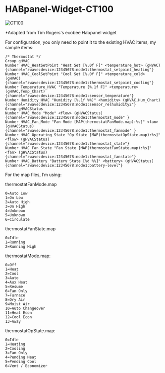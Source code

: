 # HABpanel-Widget-CT100

![CT100](https://github.com/bkpsu/Habpanel-Widget-CT100/raw/master/CT100.png "CT100 Widget for HABPanel")

*Adapted from Tim Rogers's ecobee Habpanel widget

For configuration, you only need to point it to the existing HVAC items, my sample items:

```
/* Thermostat */
Group gHVAC
Number HVAC_HeatSetPoint "Heat Set [%.0f F]" <temperature_hot> (gHVAC){channel="zwave:device:12345678:node1:thermostat_setpoint_heating"} 
Number HVAC_CoolSetPoint "Cool Set [%.0f F]" <temperature_cold> (gHVAC) {channel="zwave:device:12345678:node1:thermostat_setpoint_cooling"}
Number Temperature_HVAC "Temperature [%.1f F]" <temperature> (gHVAC,Temp_Chart) {channel="zwave:device:12345678:node1:sensor_temperature"}
Number Humidity_HVAC "Humidity [%.1f %%]" <humidity> (gHVAC,Hum_Chart) {channel="zwave:device:12345678:node1:sensor_relhumidity2"}
Group gHVACStatus
Number HVAC_Mode "Mode" <flow> (gHVACStatus) {channel="zwave:device:12345678:node1:thermostat_mode" }
Number HVAC_Fan_Mode "Fan Mode [MAP(thermostatFanMode.map):%s]" <fan> (gHVACStatus) {channel="zwave:device:12345678:node1:thermostat_fanmode" }
Number HVAC_Operating_State "Op State [MAP(thermostatOpState.map):%s]" <flow> (gHVACStatus) {channel="zwave:device:12345678:node1:thermostat_state"}
Number HVAC_Fan_State "Fan State [MAP(thermostatFanState.map):%s]" <fan> (gHVACStatus) {channel="zwave:device:12345678:node1:thermostat_fanstate"}
Number HVAC_Battery "Battery State [%d %%]" <battery> (gHVACStatus) {channel="zwave:device:12345678:node1:battery-level"}
```

For the map files, I’m using:

thermostatFanMode.map

```
0=Auto Low
1=On Low
2=Auto High
3=On High
4=Unknown
5=Unknown
6=Circulate
```

thermostatFanState.map

```
0=Idle
1=Running
2=Running High
```

thermostatMode.map:

```
0=Off
1=Heat
2=Cool
3=Auto
4=Aux Heat
5=Resume
6=Fan Only
7=Furnace
8=Dry Air
9=Moist Air
10=Auto Changeover
11=Heat Econ
12=Cool Econ
13=Away
```

thermostatOpState.map:

```
0=Idle
1=Heating
2=Cooling
3=Fan Only
4=Pending Heat
5=Pending Cool
6=Vent / Economizer
```
